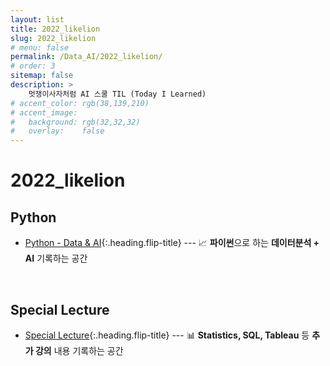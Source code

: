 ```yaml
---
layout: list
title: 2022_likelion
slug: 2022_likelion
# menu: false
permalink: /Data_AI/2022_likelion/
# order: 3
sitemap: false
description: >
    멋쟁이사자처럼 AI 스쿨 TIL (Today I Learned)
# accent_color: rgb(38,139,210)
# accent_image:
#   background: rgb(32,32,32)
#   overlay:    false
---
```


# 2022_likelion

## Python

- [Python - Data & AI]{:.heading.flip-title} --- 📈 **파이썬**으로 하는 **데이터분석 + AI** 기록하는 공간 
  
<br/>

## Special Lecture

- [Special Lecture]{:.heading.flip-title} --- 📊 **Statistics, SQL, Tableau** 등 **추가 강의** 내용 기록하는 공간 


[Python - Data & AI]: /2022_likelion/Python_DataAnalysis
[Special Lecture]: /2022_likelion/SpecialLecture


<br/><br/><br/><br/>